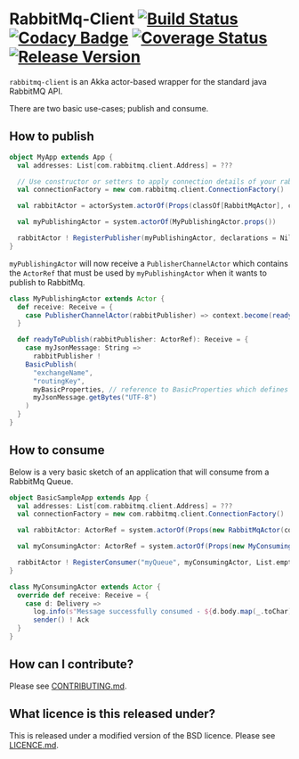 # RabbitMq-Client [![Build Status](https://travis-ci.org/PaddyPowerBetfair/rabbitmq-client.svg?branch=master)](https://travis-ci.org/PaddyPowerBetfair/rabbitmq-client) [![Codacy Badge](https://api.codacy.com/project/badge/Grade/1af5197636824cf78ef5de598ca01e77)](https://www.codacy.com/app/rodoherty1/rabbitmq-client?utm_source=github.com&amp;utm_medium=referral&amp;utm_content=PaddyPowerBetfair/rabbitmq-client&amp;utm_campaign=Badge_Grade) [![Coverage Status](https://coveralls.io/repos/github/PaddyPowerBetfair/rabbitmq-client/badge.svg?branch=master)](https://coveralls.io/github/PaddyPowerBetfair/rabbitmq-client?branch=master) [![Release Version](https://img.shields.io/nexus/r/https/oss.sonatype.org/com.paddypowerbetfair/rabbitmq-client_2.12.svg)](https://mvnrepository.com/artifact/com.paddypowerbetfair/rabbitmq-client)

`rabbitmq-client` is an Akka actor-based wrapper for the standard java RabbitMQ API.

There are two basic use-cases; publish and consume.

## How to publish

```scala
object MyApp extends App {
  val addresses: List[com.rabbitmq.client.Address] = ???

  // Use constructor or setters to apply connection details of your rabbit broker.
  val connectionFactory = new com.rabbitmq.client.ConnectionFactory()

  val rabbitActor = actorSystem.actorOf(Props(classOf[RabbitMqActor], connectionFactory, addresses), "my-rabbitmq-actor")

  val myPublishingActor = system.actorOf(MyPublishingActor.props())

  rabbitActor ! RegisterPublisher(myPublishingActor, declarations = Nil, publisherConfirms = false)
}
```

```myPublishingActor``` will now receive a ```PublisherChannelActor``` which contains the ```ActorRef``` that must be used by ```myPublishingActor``` when it wants to publish to RabbitMq.

```scala
class MyPublishingActor extends Actor {
  def receive: Receive = {
    case PublisherChannelActor(rabbitPublisher) => context.become(readyToPublish(rabbitPublisher))
  }

  def readyToPublish(rabbitPublisher: ActorRef): Receive = {
    case myJsonMessage: String =>
      rabbitPublisher !
    BasicPublish(
      "exchangeName",
      "routingKey",
      myBasicProperties, // reference to BasicProperties which defines AMQP Headers
      myJsonMessage.getBytes("UTF-8")
    )
  }
}
```

## How to consume

Below is a very basic sketch of an application that will consume from a RabbitMq Queue.

```scala
object BasicSampleApp extends App {
  val addresses: List[com.rabbitmq.client.Address] = ???
  val connectionFactory = new com.rabbitmq.client.ConnectionFactory()

  val rabbitActor: ActorRef = system.actorOf(Props(new RabbitMqActor(connectionFactory, addresses)), "rabbitActor")

  val myConsumingActor: ActorRef = system.actorOf(Props(new MyConsumingActor()))

  rabbitActor ! RegisterConsumer("myQueue", myConsumingActor, List.empty[Declaration])
}

class MyConsumingActor extends Actor {
  override def receive: Receive = {
    case d: Delivery =>
      log.info(s"Message successfully consumed - ${d.body.map(_.toChar).mkString}")
      sender() ! Ack
  }
}
```

## How can I contribute?
Please see [CONTRIBUTING.md](CONTRIBUTING.md).

## What licence is this released under?
This is released under a modified version of the BSD licence.
Please see [LICENCE.md](https://github.com/PaddyPowerBetfair/standards/blob/master/LICENCE.md).
